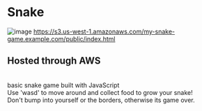 # Snake
![image](https://user-images.githubusercontent.com/57639059/229312552-23e7487d-3951-496f-9927-470815ac6e3a.png) https://s3.us-west-1.amazonaws.com/my-snake-game.example.com/public/index.html
<br/>
## Hosted through AWS
<br/>
basic snake game built with JavaScript
<br/>
Use 'wasd' to move around and collect food to grow your snake!
<br/>
Don't bump into yourself or the borders, otherwise its game over.
